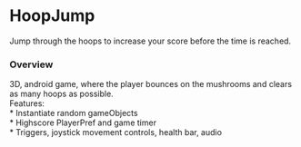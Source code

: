 # HoopJump
Jump through the hoops to increase your score before the time is reached.
<h3>Overview</h3>
3D, android game, where the player bounces on the mushrooms and clears as many hoops as possible.
<br />
Features:
<br />* Instantiate random gameObjects
<br />* Highscore PlayerPref and game timer
<br />* Triggers, joystick movement controls, health bar, audio
